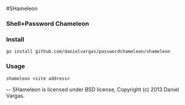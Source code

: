 #SHameleon
### Shell+Password Chameleon

### Install

```
go install github.com/danielvargas/passwordchameleon/shameleon
```

### Usage

```
shameleon <site address>
```
--
SHameleon is licensed under BSD license, Copyright (c) 2013 Daniel Vargas.
